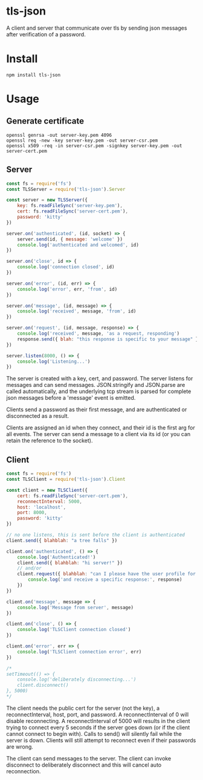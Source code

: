 # tls-json
A client and server that communicate over tls by sending json messages after verification of a password.

# Install
    npm install tls-json

# Usage

## Generate certificate
```
openssl genrsa -out server-key.pem 4096
openssl req -new -key server-key.pem -out server-csr.pem
openssl x509 -req -in server-csr.pem -signkey server-key.pem -out server-cert.pem
```

## Server

```javascript
const fs = require('fs')
const TLSServer = require('tls-json').Server

const server = new TLSServer({
    key: fs.readFileSync('server-key.pem'), 
    cert: fs.readFileSync('server-cert.pem'), 
    password: 'kitty'
})

server.on('authenticated', (id, socket) => {
    server.send(id, { message: 'welcome' })
    console.log('authenticated and welcomed', id)
})

server.on('close', id => {
    console.log('connection closed', id)
})

server.on('error', (id, err) => {
    console.log('error', err, 'from', id)
})

server.on('message', (id, message) => {
    console.log('received', message, 'from', id)
})

server.on('request', (id, message, response) => {
    console.log('received', message, 'as a request, responding')
    response.send({ blah: "this response is specific to your message" })
})

server.listen(8000, () => {
    console.log('Listening...')
})
```

The server is created with a key, cert, and password. The server listens for messages and can send messages. JSON.stringify and JSON.parse are called automatically, and the underlying tcp stream is parsed for complete json messages before a 'message' event is emitted.

Clients send a password as their first message, and are authenticated or disconnected as a result.

Clients are assigned an id when they connect, and their id is the first arg for all events. The server can send a message to a client via its id (or you can retain the reference to the socket).

## Client
```javascript
const fs = require('fs')
const TLSClient = require('tls-json').Client

const client = new TLSClient({ 
    cert: fs.readFileSync('server-cert.pem'),
    reconnectInterval: 5000,
    host: 'localhost',
    port: 8000,
    password: 'kitty'
})

// no one listens, this is sent before the client is authenticated
client.send({ blahblah: "a tree falls" })

client.on('authenticated', () => {
    console.log('Authenticated!')
    client.send({ blahblah: "hi server!" })
    // and/or
    client.request({ blahblah: "can I please have the user profile for id#40312321?" }, function(response) {
        console.log('and receive a specific response:', response)
    })
})

client.on('message', message => {
    console.log('Message from server', message)
})

client.on('close', () => {
    console.log('TLSClient connection closed')
})

client.on('error', err => {
    console.log('TLSClient connection error', err)
})

/*
setTimeout(() => {
    console.log('deliberately disconnecting...')
    client.disconnect()
}, 5000)
*/
```

The client needs the public cert for the server (not the key), a reconnectInterval, host, port, and password. A reconnectInterval of 0 will disable reconnecting. A reconnectInterval of 5000 will results in the client trying to connect every 5 seconds if the server goes down (or if the client cannot connect to begin with). Calls to send() will silently fail while the server is down. Clients will still attempt to reconnect even if their passwords are wrong.

The client can send messages to the server. The client can invoke disconnect to deliberately disconnect and this will cancel auto reconnection.
